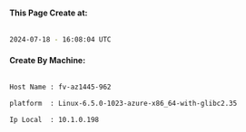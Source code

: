 
   
#### This Page Create at:

```bash

2024-07-18 - 16:08:04 UTC

```

#### Create By Machine:

```bash

Host Name : fv-az1445-962

platform  : Linux-6.5.0-1023-azure-x86_64-with-glibc2.35

Ip Local  : 10.1.0.198

```

